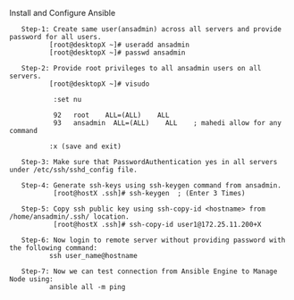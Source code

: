 Install and Configure Ansible

       Step-1: Create same user(ansadmin) across all servers and provide password for all users.
              [root@desktopX ~]# useradd ansadmin
              [root@desktopX ~]# passwd ansadmin
              
       Step-2: Provide root privileges to all ansadmin users on all servers.
              [root@desktopX ~]# visudo 

               :set nu

               92   root    ALL=(ALL)    ALL
               93   ansadmin  ALL=(ALL)    ALL    ; mahedi allow for any command

              :x (save and exit)
       
       Step-3: Make sure that PasswordAuthentication yes in all servers under /etc/ssh/sshd_config file.
               
       Step-4: Generate ssh-keys using ssh-keygen command from ansadmin.
               [root@hostX .ssh]# ssh-keygen  ; (Enter 3 Times)
       
       Step-5: Copy ssh public key using ssh-copy-id <hostname> from /home/ansadmin/.ssh/ location.
               [root@hostX .ssh]# ssh-copy-id user1@172.25.11.200+X
               
       Step-6: Now login to remote server without providing password with the following command:
              ssh user_name@hostname
              
       Step-7: Now we can test connection from Ansible Engine to Manage Node using:
              ansible all -m ping

